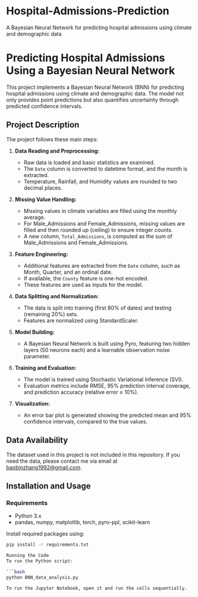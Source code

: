 # Hospital-Admissions-Prediction
A Bayesian Neural Network for predicting hospital admissions using climate and demographic data

# Predicting Hospital Admissions Using a Bayesian Neural Network

This project implements a Bayesian Neural Network (BNN) for predicting hospital admissions using climate and demographic data. The model not only provides point predictions but also quantifies uncertainty through predicted confidence intervals.

## Project Description

The project follows these main steps:

1. **Data Reading and Preprocessing:**
   - Raw data is loaded and basic statistics are examined.
   - The `Date` column is converted to datetime format, and the month is extracted.
   - Temperature, Rainfall, and Humidity values are rounded to two decimal places.

2. **Missing Value Handling:**
   - Missing values in climate variables are filled using the monthly average.
   - For Male_Admissions and Female_Admissions, missing values are filled and then rounded up (ceiling) to ensure integer counts.
   - A new column, `Total_Admissions`, is computed as the sum of Male_Admissions and Female_Admissions.

3. **Feature Engineering:**
   - Additional features are extracted from the `Date` column, such as Month, Quarter, and an ordinal date.
   - If available, the `County` feature is one-hot encoded.
   - These features are used as inputs for the model.

4. **Data Splitting and Normalization:**
   - The data is split into training (first 80% of dates) and testing (remaining 20%) sets.
   - Features are normalized using StandardScaler.

5. **Model Building:**
   - A Bayesian Neural Network is built using Pyro, featuring two hidden layers (50 neurons each) and a learnable observation noise parameter.
   
6. **Training and Evaluation:**
   - The model is trained using Stochastic Variational Inference (SVI).
   - Evaluation metrics include RMSE, 95% prediction interval coverage, and prediction accuracy (relative error ≤ 10%).

7. **Visualization:**
   - An error bar plot is generated showing the predicted mean and 95% confidence intervals, compared to the true values.

## Data Availability

The dataset used in this project is not included in this repository. If you need the data, please contact me via email at [baobinzhang1992@gmail.com](mailto:your-email@example.com).

## Installation and Usage

### Requirements

- Python 3.x
- pandas, numpy, matplotlib, torch, pyro-ppl, scikit-learn

Install required packages using:
```bash
pip install -r requirements.txt

Running the Code
To run the Python script:

```bash
python BNN_data_analysis.py

To run the Jupyter Notebook, open it and run the cells sequentially.



